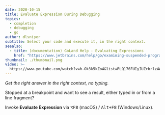 ```yaml
---
date: 2020-10-15
title: Evaluate Expression During Debugging
topics:
  - completion
  - debugging
  - go
author: dlsniper
subtitle: Select your code and execute it, in the right context.
seealso:
  - title: (documentation) GoLand Help - Evaluating Expressions
    href: "https://www.jetbrains.com/help/go/examining-suspended-program.html#quick-evaluate"
thumbnail: ./thumbnail.png
video: >-
  https://www.youtube.com/watch?v=h-Ok3k5kZo4&list=PLQ176FUIyIUZrbrlz4AY1V8VzBJKZyVlW&index=47
---
```


_Get the right answer in the right context, no typing._

Stopped at a breakpoint and want to see a result, either typed in or from a line fragment?

Invoke **Evaluate Expression** via <kbd>⌥F8</kbd> (macOS) / <kbd>Alt+F8</kbd> (Windows/Linux).
